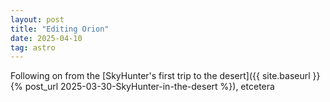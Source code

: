 ```yaml
---
layout: post
title: "Editing Orion"
date: 2025-04-10
tag: astro
---
```


Following on from the [SkyHunter's first trip to the desert]({{ site.baseurl }}{% post_url 2025-03-30-SkyHunter-in-the-desert %}), etcetera
